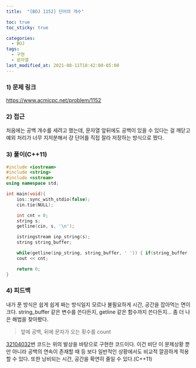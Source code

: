 ```yaml
---
title:  "[BOJ 1152] 단어의 개수"

toc: true
toc_sticky: true

categories:
  - BOJ
tags:
  - 구현
  - 문자열
last_modified_at: 2021-08-11T18:42:00-05:00
---
```


### 1) 문제 링크

<https://www.acmicpc.net/problem/1152>

### 2) 접근

처음에는 공백 개수를 세려고 했는데, 문자열 앞뒤에도 공백이 있을 수 있다는 걸 깨닫고 예외 처리가 너무 지저분해서 걍 단어를 직접 잘라 저장하는 방식으로 짰다.

### 3) 풀이(C++11)

```cpp
#include <iostream>
#include <string>
#include <sstream>
using namespace std;

int main(void){
    ios::sync_with_stdio(false);
    cin.tie(NULL);

    int cnt = 0;
    string s;
    getline(cin, s, '\n');

    istringstream inp_string(s);
    string string_buffer;

    while(getline(inp_string, string_buffer, ' ')) { if(string_buffer != "") ++cnt; }
    cout << cnt;

    return 0;
}
```

### 4) 피드백

내가 푼 방식은 쉽게 쉽게 짜는 방식일지 모르나 불필요하게 시간, 공간을 잡아먹는 면이 크다. string_buffer 같은 변수를 쓴다든지, getline 같은 함수까지 쓴다든지… 좀 더 나은 해법을 찾아봤다.

> 앞에 공백, 뒤에 문자가 오는 횟수를 count

[32104032](https://www.acmicpc.net/source/32104032)번 코드는 위의 발상을 바탕으로 구현한 코드이다. 이건 비단 이 문제상황 뿐만 아니라 공백의 연속이 존재할 때 등 보다 일반적인 상황에서도 비교적 깔끔하게 적용할 수 있다. 또한 낭비되는 시간, 공간을 확연히 줄일 수 있다.(C++11)